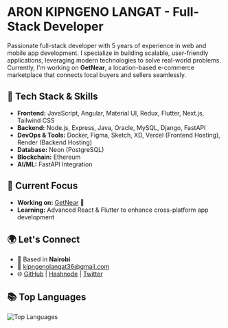 # ARON KIPNGENO LANGAT - Full-Stack Developer

Passionate full-stack developer with 5 years of experience in web and mobile app development. I specialize in building scalable, user-friendly applications, leveraging modern technologies to solve real-world problems. Currently, I'm working on **GetNear**, a location-based e-commerce marketplace that connects local buyers and sellers seamlessly.

## 🚀 Tech Stack & Skills
- **Frontend:** JavaScript, Angular, Material UI, Redux, Flutter, Next.js, Tailwind CSS
- **Backend:** Node.js, Express, Java, Oracle, MySQL, Django, FastAPI
- **DevOps & Tools:** Docker, Figma, Sketch, XD, Vercel (Frontend Hosting), Render (Backend Hosting)
- **Database:** Neon (PostgreSQL)
- **Blockchain:** Ethereum
- **AI/ML:** FastAPI Integration

## 📌 Current Focus
- **Working on:** [GetNear](https://github.com/your-getnear-repo) 🚀
- **Learning:** Advanced React & Flutter to enhance cross-platform app development

## 🌍 Let's Connect
- 📍 Based in **Nairobi**
- 📧 [kipngenolangat36@gmail.com](mailto:kipngenolangat36@gmail.com)
- 🌐 [GitHub](https://github.com/lakiarANIT) | [Hashnode](https://stepwise.hashnode.dev) | [Twitter](https://www.x.com/langatarons)


## 📚 Top Languages
![Top Languages](https://github-readme-stats.vercel.app/api/top-langs/?username=lakiarANIT&langs_count=10&title_color=0891b2&text_color=ffffff&icon_color=0891b2&bg_color=1c1917&hide_border=true&locale=en&custom_title=Top%5Languages)
